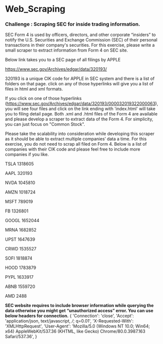 # Web_Scraping

### Challenge : Scraping SEC for inside trading information.

SEC Form 4 is used by officers, directors, and other corporate “insiders” to notify the U.S. Securities and Exchange Commission (SEC) of their personal transactions in their company's securities.  For this exercise, please write a small scraper to extract information from Form 4 on SEC site. 

Below link takes you to a SEC page of all filings by APPLE

https://www.sec.gov/Archives/edgar/data/320193/

320193 is a unique CIK code for APPLE in SEC system and there is a list of folders on that page. click on any of those hyperlinks will give you a list of files in html and xml formats. 

If you click on one of those hyperlinks (https://www.sec.gov/Archives/edgar/data/320193/000032019322000063), you will see four files and click on the link ending with 'index.html' will take you to filing detail page. Both .xml and .html files of the Form 4 are available and please develop a scraper to extract data of the Form 4. For simplicity, you can just focus on "Common Stock". 

Please take the scalability into consideration while developing this scraper as it should be able to extract multiple companies’ data a time. For this exercise, you do not need to scrap all filed on Form 4. Below is a list of companies with their CIK code and please feel free to include more companies if you like.  

TSLA	1318605

AAPL	320193

NVDA	1045810

AMZN	1018724

MSFT	789019

FB	1326801

GOOGL	1652044

MRNA	1682852

UPST	1647639

CRWD	1535527

SOFI	1818874

HOOD	1783879

PYPL	1633917

ABNB	1559720

AMD	2488

**SEC website requires to include browser information while querying the data otherwise you might get “unauthorized access” error. You can use below headers for connection.**
{ 'Connection': 'close',
         'Accept': 'application/json, text/javascript, */*; q=0.01', 'X-Requested-With': 'XMLHttpRequest',
         'User-Agent': 'Mozilla/5.0 (Windows NT 10.0; Win64; x64) AppleWebKit/537.36 (KHTML, like Gecko) Chrome/80.0.3987.163 Safari/537.36',
         }
